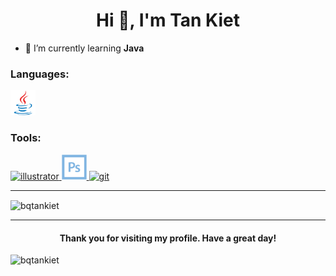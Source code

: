 <h1 align="center">Hi 👋, I'm Tan Kiet</h1>

- 🌱 I’m currently learning **Java**

<!-- <h3 align="left">Connect with me:</h3> 
<p align="left">
</p> -->

<h3 align="left">Languages:</h3>
<p align="left">   
  <a href="https://www.java.com" target="_blank" rel="noreferrer"> <img src="https://raw.githubusercontent.com/devicons/devicon/master/icons/java/java-original.svg" alt="java" width="40" height="40"/> </a> 
</p>

<h3 align="left">Tools:</h3>
<p align="left">
  <a href="https://www.adobe.com/in/products/illustrator.html" target="_blank" rel="noreferrer"> <img src="https://www.vectorlogo.zone/logos/adobe_illustrator/adobe_illustrator-icon.svg" alt="illustrator" width="40" height="40"/> </a>
   <a href="https://www.photoshop.com/en" target="_blank" rel="noreferrer"> <img src="https://raw.githubusercontent.com/devicons/devicon/master/icons/photoshop/photoshop-line.svg" alt="photoshop" width="40" height="40"/> </a>
   <a href="https://git-scm.com/" target="_blank" rel="noreferrer"> <img src="https://www.vectorlogo.zone/logos/git-scm/git-scm-icon.svg" alt="git" width="40" height="40"/> </a>
</p>

<hr><p><img align="center" src="https://github-readme-stats.vercel.app/api/top-langs?username=bqtankiet&show_icons=true&locale=en&layout=compact" alt="bqtankiet" /></p>

<hr><h4 align="center"> Thank you for visiting my profile. Have a great day!
 </h4>
 <p align="left"> <img src="https://komarev.com/ghpvc/?username=bqtankiet&label=Profile%20views&color=0e75b6&style=flat" alt="bqtankiet" /> </p>
